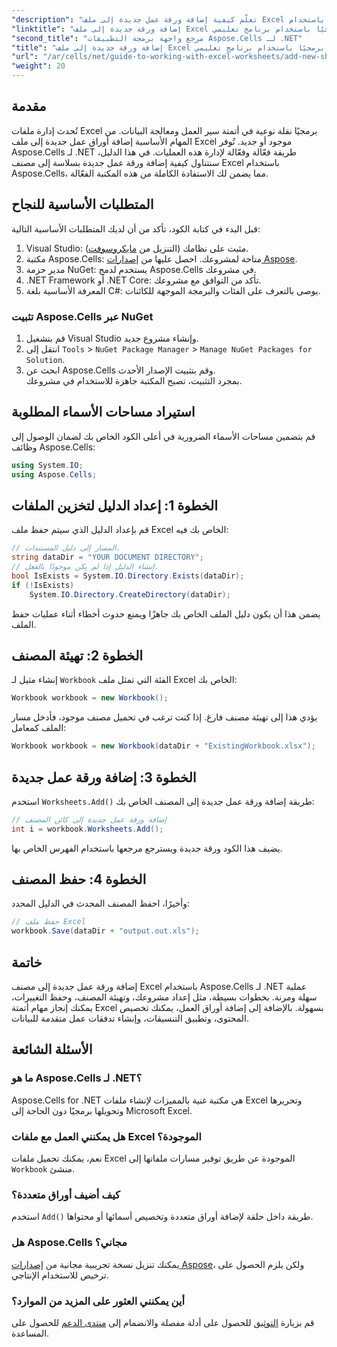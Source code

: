 ```yaml
---
"description": "تعلّم كيفية إضافة ورقة عمل جديدة إلى ملف Excel بسهولة باستخدام Aspose.Cells لـ .NET. يقدم هذا الدليل الشامل نهجًا تفصيليًا، ونماذج برمجية، ونصائح مفيدة."
"linktitle": "إضافة ورقة جديدة إلى ملف Excel برمجيًا باستخدام برنامج تعليمي C#"
"second_title": "مرجع واجهة برمجة التطبيقات Aspose.Cells لـ .NET"
"title": "إضافة ورقة جديدة إلى ملف Excel برمجيًا باستخدام برنامج تعليمي C#"
"url": "/ar/cells/net/guide-to-working-with-excel-worksheets/add-new-sheet-to-excel-file-csharp-tutorial/"
"weight": 20
---
```


## مقدمة

تُحدث إدارة ملفات Excel برمجيًا نقلة نوعية في أتمتة سير العمل ومعالجة البيانات. من المهام الأساسية إضافة أوراق عمل جديدة إلى ملف Excel موجود أو جديد. تُوفر Aspose.Cells لـ .NET طريقة فعّالة وفعّالة لإدارة هذه العمليات. في هذا الدليل، سنتناول كيفية إضافة ورقة عمل جديدة بسلاسة إلى مصنف Excel باستخدام Aspose.Cells، مما يضمن لك الاستفادة الكاملة من هذه المكتبة الفعّالة.

## المتطلبات الأساسية للنجاح

قبل البدء في كتابة الكود، تأكد من أن لديك المتطلبات الأساسية التالية:

1. Visual Studio: مثبت على نظامك (التنزيل من [مايكروسوفت](https://visualstudio.microsoft.com/)).
2. مكتبة Aspose.Cells: متاحة لمشروعك. احصل عليها من [إصدارات Aspose](https://releases.aspose.com/cells/net/).
3. مدير حزمة NuGet: يستخدم لدمج Aspose.Cells في مشروعك.
4. .NET Framework أو .NET Core: تأكد من التوافق مع مشروعك.
5. المعرفة الأساسية بلغة C#: يوصى بالتعرف على الفئات والبرمجة الموجهة للكائنات.

### تثبيت Aspose.Cells عبر NuGet

1. قم بتشغيل Visual Studio وإنشاء مشروع جديد.
2. انتقل إلى `Tools` > `NuGet Package Manager` > `Manage NuGet Packages for Solution`.
3. ابحث عن Aspose.Cells وقم بتثبيت الإصدار الأحدث.  
   بمجرد التثبيت، تصبح المكتبة جاهزة للاستخدام في مشروعك.


## استيراد مساحات الأسماء المطلوبة

قم بتضمين مساحات الأسماء الضرورية في أعلى الكود الخاص بك لضمان الوصول إلى وظائف Aspose.Cells:

```csharp
using System.IO;
using Aspose.Cells;
```

## الخطوة 1: إعداد الدليل لتخزين الملفات

قم بإعداد الدليل الذي سيتم حفظ ملف Excel الخاص بك فيه:

```csharp
// المسار إلى دليل المستندات.
string dataDir = "YOUR DOCUMENT DIRECTORY";
// إنشاء الدليل إذا لم يكن موجودًا بالفعل.
bool IsExists = System.IO.Directory.Exists(dataDir);
if (!IsExists)
    System.IO.Directory.CreateDirectory(dataDir);
```

يضمن هذا أن يكون دليل الملف الخاص بك جاهزًا ويمنع حدوث أخطاء أثناء عمليات حفظ الملف.


## الخطوة 2: تهيئة المصنف

إنشاء مثيل لـ `Workbook` الفئة التي تمثل ملف Excel الخاص بك:

```csharp
Workbook workbook = new Workbook();
```

يؤدي هذا إلى تهيئة مصنف فارغ. إذا كنت ترغب في تحميل مصنف موجود، فأدخل مسار الملف كمعامل:

```csharp
Workbook workbook = new Workbook(dataDir + "ExistingWorkbook.xlsx");
```


## الخطوة 3: إضافة ورقة عمل جديدة

استخدم `Worksheets.Add()` طريقة إضافة ورقة عمل جديدة إلى المصنف الخاص بك:

```csharp
// إضافة ورقة عمل جديدة إلى كائن المصنف
int i = workbook.Worksheets.Add();
```

يضيف هذا الكود ورقة جديدة ويسترجع مرجعها باستخدام الفهرس الخاص بها.


## الخطوة 4: حفظ المصنف

وأخيرًا، احفظ المصنف المحدث في الدليل المحدد:

```csharp
// حفظ ملف Excel
workbook.Save(dataDir + "output.out.xls");
```

## خاتمة

إضافة ورقة عمل جديدة إلى مصنف Excel باستخدام Aspose.Cells لـ .NET عملية سهلة ومرنة. بخطوات بسيطة، مثل إعداد مشروعك، وتهيئة المصنف، وحفظ التغييرات، يمكنك إنجاز مهام أتمتة Excel بسهولة. بالإضافة إلى إضافة أوراق العمل، يمكنك تخصيص المحتوى، وتطبيق التنسيقات، وإنشاء تدفقات عمل متقدمة للبيانات.

## الأسئلة الشائعة

### ما هو Aspose.Cells لـ .NET؟

Aspose.Cells for .NET هي مكتبة غنية بالمميزات لإنشاء ملفات Excel وتحريرها وتحويلها برمجيًا دون الحاجة إلى Microsoft Excel.

### هل يمكنني العمل مع ملفات Excel الموجودة؟

نعم، يمكنك تحميل ملفات Excel الموجودة عن طريق توفير مسارات ملفاتها إلى `Workbook` منشئ.

### كيف أضيف أوراق متعددة؟

استخدم `Add()` طريقة داخل حلقة لإضافة أوراق متعددة وتخصيص أسمائها أو محتواها.

### هل Aspose.Cells مجاني؟

يمكنك تنزيل نسخة تجريبية مجانية من [إصدارات Aspose](https://releases.aspose.com/)، ولكن يلزم الحصول على ترخيص للاستخدام الإنتاجي.

### أين يمكنني العثور على المزيد من الموارد؟

قم بزيارة [التوثيق](https://reference.aspose.com/cells/net/) للحصول على أدلة مفصلة والانضمام إلى [منتدى الدعم](https://forum.aspose.com/c/cells/9) للحصول على المساعدة.